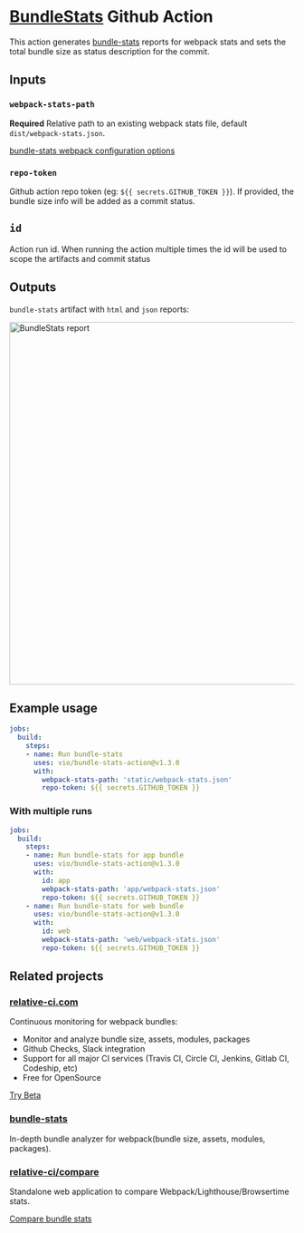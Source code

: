 # [BundleStats](https://github.com/relative-ci/bundle-stats) Github Action

This action generates [bundle-stats](https://github.com/relative-ci/bundle-stats) reports for webpack stats and sets the total bundle size as status description for the commit.

## Inputs

### `webpack-stats-path`

**Required** Relative path to an existing webpack stats file, default `dist/webpack-stats.json`.

[bundle-stats webpack configuration options](https://github.com/relative-ci/bundle-stats/tree/master/packages/cli#webpack-configuration)

### `repo-token`

Github action repo token (eg: `${{ secrets.GITHUB_TOKEN }}`). If provided, the bundle size info will be added as a commit status.

## `id`

Action run id. When running the action multiple times the id will be used to scope the artifacts and
commit status


## Outputs

`bundle-stats` artifact with `html` and `json` reports:

<img src="https://raw.githubusercontent.com/vio/bundle-stats-action/master/assets/action.jpg?token=AAADH5EKGBHTKLLAHXZN3GC6NGDI2" alt="BundleStats report" width="640" />

## Example usage

```yml
jobs:
  build:
    steps:
    - name: Run bundle-stats
      uses: vio/bundle-stats-action@v1.3.0
      with:
        webpack-stats-path: 'static/webpack-stats.json'
        repo-token: ${{ secrets.GITHUB_TOKEN }}
```

### With multiple runs

```yml
jobs:
  build:
    steps:
    - name: Run bundle-stats for app bundle
      uses: vio/bundle-stats-action@v1.3.0
      with:
        id: app
        webpack-stats-path: 'app/webpack-stats.json'
        repo-token: ${{ secrets.GITHUB_TOKEN }}
    - name: Run bundle-stats for web bundle
      uses: vio/bundle-stats-action@v1.3.0
      with:
        id: web
        webpack-stats-path: 'web/webpack-stats.json'
        repo-token: ${{ secrets.GITHUB_TOKEN }}
```

## Related projects

### [relative-ci.com](https://relative-ci.com)

Continuous monitoring for webpack bundles:
- Monitor and analyze bundle size, assets, modules, packages
- Github Checks, Slack integration
- Support for all major CI services (Travis CI, Circle CI, Jenkins, Gitlab CI, Codeship, etc)
- Free for OpenSource

[Try Beta](https://relative-ci.com)

### [bundle-stats](https://github.com/relative-ci/bundle-stats)

In-depth bundle analyzer for webpack(bundle size, assets, modules, packages).

### [relative-ci/compare](https://compare.relative-ci.com)

Standalone web application to compare Webpack/Lighthouse/Browsertime stats.

[Compare bundle stats](https://compare.relative-ci.com)
